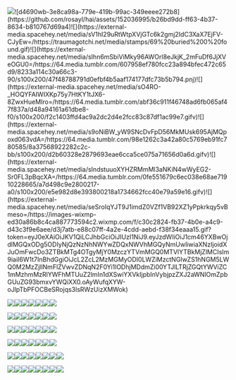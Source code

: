 ![]([[https://i.pinimg.com/736x/a6/3a/16/a63a16857eeed28443874bfdda7a5a1f.jpg](https://external-media.spacehey.net/media/sV1hI29uRtWtpXVjGTc6k2gmj2IdC3XaX7EjFV-CJyEw=/https://traumagotchi.net/media/stamps/69%20buried%200%20found.gif)https://external-media.spacehey.net/media/sV1hI29uRtWtpXVjGTc6k2gmj2IdC3XaX7EjFV-CJyEw=/https://traumagotchi.net/media/stamps/69%20buried%200%20found.gif](https://external-media.spacehey.net/media/s5gLeACwee8_28lnapqlKWTVDNCGZErcmyodh8GvtyCw=/https://images-wixmp-ed30a86b8c4ca887773594c2.wixmp.com/f/a5ac244a-aca7-4d93-9025-4259a7cadcdd/d4690wb-3e8ca98a-779e-419b-99ac-349eeee272b8.gif?token=eyJ0eXAiOiJKV1QiLCJhbGciOiJIUzI1NiJ9.eyJzdWIiOiJ1cm46YXBwOjdlMGQxODg5ODIyNjQzNzNhNWYwZDQxNWVhMGQyNmUwIiwiaXNzIjoidXJuOmFwcDo3ZTBkMTg4OTgyMjY0MzczYTVmMGQ0MTVlYTBkMjZlMCIsIm9iaiI6W1t7InBhdGgiOiJcL2ZcL2E1YWMyNDRhLWFjYTctNGQ5My05MDI1LTQyNTlhN2NhZGNkZFwvZDQ2OTB3Yi0zZThjYTk4YS03NzllLTQxOWItOTlhYy0zNDllZWVlMjcyYjguZ2lmIn1dXSwiYXVkIjpbInVybjpzZXJ2aWNlOmZpbGUuZG93bmxvYWQiXX0._kgXIFwlCfx-s55OggWtz9_2eD3_AiOjSQIObBIF0PQ)https://external-media.spacehey.net/media/s5gLeACwee8_28lnapqlKWTVDNCGZErcmyodh8GvtyCw=/https://images-wixmp-ed30a86b8c4ca887773594c2.wixmp.com/f/a5ac244a-aca7-4d93-9025-4259a7cadcdd/d4690wb-3e8ca98a-779e-419b-99ac-349eeee272b8.gif?token=eyJ0eXAiOiJKV1QiLCJhbGciOiJIUzI1NiJ9.eyJzdWIiOiJ1cm46YXBwOjdlMGQxODg5ODIyNjQzNzNhNWYwZDQxNWVhMGQyNmUwIiwiaXNzIjoidXJuOmFwcDo3ZTBkMTg4OTgyMjY0MzczYTVmMGQ0MTVlYTBkMjZlMCIsIm9iaiI6W1t7InBhdGgiOiJcL2ZcL2E1YWMyNDRhLWFjYTctNGQ5My05MDI1LTQyNTlhN2NhZGNkZFwvZDQ2OTB3Yi0zZThjYTk4YS03NzllLTQxOWItOTlhYy0zNDllZWVlMjcyYjguZ2lmIn1dXSwiYXVkIjpbInVybjpzZXJ2aWNlOmZpbGUuZG93bmxvYWQiXX0._kgXIFwlCfx-s55OggWtz9_2eD3_AiOjSQIObBIF0PQ)![d4690wb-3e8ca98a-779e-419b-99ac-349eeee272b8](https://github.com/rosayl/hai/assets/152036995/b26bd9dd-ff63-4b37-8634-b810767d69a4)![](https://external-media.spacehey.net/media/sV1hI29uRtWtpXVjGTc6k2gmj2IdC3XaX7EjFV-CJyEw=/https://traumagotchi.net/media/stamps/69%20buried%200%20found.gif)![](https://external-media.spacehey.net/media/sIhn6mSbiViMky96AWOrl8eJkjK_2mFuDf6JjXVeOGU0=/https://64.media.tumblr.com/607958ef780fcc23a894bfec472c65d9/8233a114c30a66c3-90/s100x200/47f48788791d0efbf4b5aaf174177dfc73b5b794.pnj)![](https://external-media.spacehey.net/media/sO4RO-_HOQYFAIWIXKp75y7HtKY1tJX6-8ZwxHueMIro=/https://64.media.tumblr.com/abf36c911f46748ad6fb065af47f837a/d48a94161a61dbe8-f0/s100x200/f2c1403ffd4ac9a2dc2d4e2fcc83c87df1ac99e7.gifv)![](https://external-media.spacehey.net/media/s9oNiBW_yW9SNcDvFpD56MkMUsk695AjMQpoxd063vdA=/https://64.media.tumblr.com/98e1262c3a42a80c5769eb91fc780585/8a37568922282c2c-bb/s100x200/d2b60328e2879693eae6cca5ce075a71656d0a6d.gifv)![](https://external-media.spacehey.net/media/sIndstuuoXYHZRMmMl3aNKiN4wWyEG2-Sr0FL3pBqcXA=/https://64.media.tumblr.com/0fe551679c6ec038e68ae71910228665/a7d498c9e2800217-a0/s100x200/e5e982d8e393800218a1734662fcc40e79a59e16.gifv)![](https://external-media.spacehey.net/media/seSroIqYJT9J1imdZ0VZf1VB92XZ1yPpkrkqy5vBmeso=/https://images-wixmp-ed30a86b8c4ca887773594c2.wixmp.com/f/c30c2824-fb37-4b0e-a4c9-d43c3f9e6aee/d3j7atb-e88c07ff-4a2e-4cdd-aebd-f38f34eaaa15.gif?token=eyJ0eXAiOiJKV1QiLCJhbGciOiJIUzI1NiJ9.eyJzdWIiOiJ1cm46YXBwOjdlMGQxODg5ODIyNjQzNzNhNWYwZDQxNWVhMGQyNmUwIiwiaXNzIjoidXJuOmFwcDo3ZTBkMTg4OTgyMjY0MzczYTVmMGQ0MTVlYTBkMjZlMCIsIm9iaiI6W1t7InBhdGgiOiJcL2ZcL2MzMGMyODI0LWZiMzctNGIwZS1hNGM5LWQ0M2MzZjllNmFlZVwvZDNqN2F0Yi1lODhjMDdmZi00YTJlLTRjZGQtYWViZC1mMzhmMzRlYWFhMTUuZ2lmIn1dXSwiYXVkIjpbInVybjpzZXJ2aWNlOmZpbGUuZG93bmxvYWQiXX0.oAyWufqXYW-oJlpTbPFOCBeSRojqs3lsRWzUizXMWok)

![](https://external-media.spacehey.net/media/sCnWhWxRtuBQHPadAoT5Cypp99UXxpb52lPVp0pdL3UM=/https://y2k.neocities.org/stamps/tumblr_pgef2uZbKY1xzybrpo1_100.gif)![](https://external-media.spacehey.net/media/s2Ep0aCnIV3BcKoMUAybEmjlFpVlxj1xvf1OMRtjuRhk=/https://media.discordapp.net/attachments/1054712446637592607/1054712491281760407/Tumblr_l_88423359389914.jpg)![](https://external-media.spacehey.net/media/s-EYPVmmaEusnFLQVDnTrYbfuJhUQ_ZLvILcZPOElsVI=/https://cdn.discordapp.com/attachments/887869522676166670/1003461632720121896/d4l3gqj-2f0fbad4-17ca-49a9-bd8c-97f20f26196f.gif)![](https://external-media.spacehey.net/media/s-UY0lDlv7Jgu5RYZSTeZSp9xtJGxxLrfyPqsI-TnA8w=/https://media.discordapp.net/attachments/1054712446637592607/1054712491487277106/Tumblr_l_88422158189966.gif)![](https://external-media.spacehey.net/media/spRSZTqHyj8kCEkmfy08O26I5ehGWQHEEG8-Op_kdA_0=/https://media.discordapp.net/attachments/1054712446637592607/1054722275972239420/dc9kkbq-42e19a79-cc1c-4f9e-8aab-7b69bf87599e.png)![](https://external-media.spacehey.net/media/s7U6l7TAvjBw-TBJN-tEUaGHz-VIUPIHcimHYIX3FxZo=/https://media.discordapp.net/attachments/1054712446637592607/1054721146257416252/dbj1wal-563bb488-83b3-4b5f-a849-ca2f3b5dedcb.gif)![](https://external-media.spacehey.net/media/sGV1Riptovai0Ghg-J7AnaTAqw0LpvnXAFP8M0PhqPZk=/https://media.discordapp.net/attachments/1054712446637592607/1054729086594981908/d93tfpk-3ef07eb3-b0b2-443e-a758-b15f619ef970.gif)

![](https://external-media.spacehey.net/media/sWX1XnuMhGwaJSRGOq3ecegaLUTRMiNRUM7I7f9Z69z0=/https://media.discordapp.net/attachments/1054712446637592607/1054721133599010836/d862ixc-728f29fb-abf5-4bf8-aa5f-4c5fe1572058.png)![](https://external-media.spacehey.net/media/s7LDZrnOVfm7aCidtTENZyqoPK-_c1FEvd99PUP-H5EQ=/https://media.discordapp.net/attachments/1054712446637592607/1054712492451967116/Tumblr_l_88374544011599.gif)![](https://external-media.spacehey.net/media/sTDyW-L7QraJJFkHi85EytBGFm6wvEvqW8RsBGkNDHh0=/https://media.discordapp.net/attachments/1054712446637592607/1055420508960731176/dcrm777-06b89880-6d47-4644-845a-e4a13de0a3e8.png)![](https://external-media.spacehey.net/media/s52ifpyyxfkEWAEROftc5vubE0sVU9dLqwIF7mBqffjw=/https://y2k.neocities.org/stamps/club_penguin_stamp_by_theorangewolf.gif)![](https://external-media.spacehey.net/media/sr7nnQS8IcuBHXJuEpHtAbdJzUr9ngyYd0Fr1vyzIabc=/https://64.media.tumblr.com/0199004d5ef469185b2949fb3fa7fbee/ff6c40c71719cf8d-1c/s100x200/acc4fcaadfed042cd33a2eaad8aadab113d3a330.pnj)![](https://external-media.spacehey.net/media/sw4FL8TbRCI7BZ41bXSU0o0RW8R6pdMmG99glNoBm-_U=/https://64.media.tumblr.com/0b388357e092dc61cfaf7d4f758ffe1e/tumblr_pbfnk5Cgz71xz2nuuo9_100.gifv)![](https://external-media.spacehey.net/media/ssUiBNgnHauPYRhSFfdFjtoE7NpYo-qatkbHOMAUF0mg=/https://img1.picmix.com/output/stamp/thumb/1/0/5/7/2377501_e699f.gif)

![](https://external-media.spacehey.net/media/sbTZK9VkrDmQo_Jtr0NwlTygGi540xz4XpDmJ1MCHztU=/https://cdn.discordapp.com/attachments/998320094662889563/1070759399439749300/goodieblink_22.gif)![](https://external-media.spacehey.net/media/sRzgj1aM8LWl3oE8lNVG9PYbDOY44ABz7FzCloGv7U3U=/https://64.media.tumblr.com/2bdce979cb98146b3ad4d23c3a4e540f/f0f184d1ab740c12-67/s100x200/dba0b65528e778d14bd5066e5a81b702fa63eb87.gifv)![](https://external-media.spacehey.net/media/sC4EH_PzemYatITd6g6Rr7cKA-PcI-J1N719aILycNEc=/https://images-wixmp-ed30a86b8c4ca887773594c2.wixmp.com/f/c3d112fc-c4b4-4bc0-9a5f-10e9c255bcf1/d2y69p8-0aaac66e-1e10-4ef8-af8b-097317337a33.jpg/v1/fill/w_99,h_56,q_75,strp/i_m_awesome_by_insanityisthefuture_d2y69p8-fullview.jpg?token=eyJ0eXAiOiJKV1QiLCJhbGciOiJIUzI1NiJ9.eyJzdWIiOiJ1cm46YXBwOjdlMGQxODg5ODIyNjQzNzNhNWYwZDQxNWVhMGQyNmUwIiwiaXNzIjoidXJuOmFwcDo3ZTBkMTg4OTgyMjY0MzczYTVmMGQ0MTVlYTBkMjZlMCIsIm9iaiI6W1t7ImhlaWdodCI6Ijw9NTYiLCJwYXRoIjoiXC9mXC9jM2QxMTJmYy1jNGI0LTRiYzAtOWE1Zi0xMGU5YzI1NWJjZjFcL2QyeTY5cDgtMGFhYWM2NmUtMWUxMC00ZWY4LWFmOGItMDk3MzE3MzM3YTMzLmpwZyIsIndpZHRoIjoiPD05OSJ9XV0sImF1ZCI6WyJ1cm46c2VydmljZTppbWFnZS5vcGVyYXRpb25zIl19.1i4L0w6hyQzd9PkG58cHGiWUfrjKBh_ned2XLxUtRWE)![](https://external-media.spacehey.net/media/sYu3gqho-XEjQKhdCt6IAgRsxAyYaV8P8p8jBDJAjwPw=/https://images-wixmp-ed30a86b8c4ca887773594c2.wixmp.com/f/8467d703-a4ec-46f5-b912-547dcc1098e4/d81j9pv-fea765e0-a402-405c-afe0-68d656b2f8e8.gif?token=eyJ0eXAiOiJKV1QiLCJhbGciOiJIUzI1NiJ9.eyJzdWIiOiJ1cm46YXBwOjdlMGQxODg5ODIyNjQzNzNhNWYwZDQxNWVhMGQyNmUwIiwiaXNzIjoidXJuOmFwcDo3ZTBkMTg4OTgyMjY0MzczYTVmMGQ0MTVlYTBkMjZlMCIsIm9iaiI6W1t7InBhdGgiOiJcL2ZcLzg0NjdkNzAzLWE0ZWMtNDZmNS1iOTEyLTU0N2RjYzEwOThlNFwvZDgxajlwdi1mZWE3NjVlMC1hNDAyLTQwNWMtYWZlMC02OGQ2NTZiMmY4ZTguZ2lmIn1dXSwiYXVkIjpbInVybjpzZXJ2aWNlOmZpbGUuZG93bmxvYWQiXX0.37hgiKOuasH2qXa0XXhhORpVAOeYJqd3GXxMoQz1_Pg)![](https://external-media.spacehey.net/media/sDH2dK0HNagOcqFU4SWXmfjSH34EbyP9B5FBfFtmOqzE=/https://images-wixmp-ed30a86b8c4ca887773594c2.wixmp.com/f/b6b32f43-2068-4c1e-b997-af16d761296e/d9g928v-181e814c-add7-49f2-96e0-9cd8b747a3d9.gif?token=eyJ0eXAiOiJKV1QiLCJhbGciOiJIUzI1NiJ9.eyJzdWIiOiJ1cm46YXBwOjdlMGQxODg5ODIyNjQzNzNhNWYwZDQxNWVhMGQyNmUwIiwiaXNzIjoidXJuOmFwcDo3ZTBkMTg4OTgyMjY0MzczYTVmMGQ0MTVlYTBkMjZlMCIsIm9iaiI6W1t7InBhdGgiOiJcL2ZcL2I2YjMyZjQzLTIwNjgtNGMxZS1iOTk3LWFmMTZkNzYxMjk2ZVwvZDlnOTI4di0xODFlODE0Yy1hZGQ3LTQ5ZjItOTZlMC05Y2Q4Yjc0N2EzZDkuZ2lmIn1dXSwiYXVkIjpbInVybjpzZXJ2aWNlOmZpbGUuZG93bmxvYWQiXX0.fBRvVz7MnbHMl9klfSnU1IIY_hIc_GgVau1scNFxuMw)![](https://external-media.spacehey.net/media/sWNsNmyNnfFEY5UcwhZDEpYdosqY4naUhj-MlRmqiPzc=/https://images-wixmp-ed30a86b8c4ca887773594c2.wixmp.com/i/96cf7aec-edea-48b1-93c9-7496c7932c65/d36478s-04436e67-22cd-47ae-af96-768a2ed98bc1.gif)![](https://external-media.spacehey.net/media/slBl6733iTJ4YX8F0_62eDOYlyJVZVlSWfsi_cK09SUc=/https://img1.picmix.com/output/stamp/thumb/8/3/7/3/2323738_db54e.png)

![](https://external-media.spacehey.net/media/sZzb3WQK7O6-tLhxhUzQ9xhE-pYwgmUgRSNko7GUOAj4=/https://i.ibb.co/LCN5CW7/IMG-8786.gif)![](https://external-media.spacehey.net/media/snUgceMEliWYqFN6FM2StsbBd1qCR_4e2-SuaomumQjk=/https://images-wixmp-ed30a86b8c4ca887773594c2.wixmp.com/i/15853d4c-a1a6-4a17-91fd-f4fa44ded052/d9zb7s9-c9ed3860-237b-4aeb-93dc-c79c68a533ae.gif)![](https://external-media.spacehey.net/media/so-4Xx5F0RWfsNlWKHRr1SsTmvn76g87vS9NuJhhLDmA=/https://i.ibb.co/16HK005/IMG-8789.gif)![](https://external-media.spacehey.net/media/sw0sEFtd0jcwzUV_Zgia8-HbKtkRDH4B23LDLWCJ-6SU=/https://64.media.tumblr.com/d904f9f7dc4065a2b4052587e040fd0e/tumblr_pbk4iqair91xz2nuuo4_100.gif)![](
https://external-media.spacehey.net/media/sUa4fiIZ5qOmJed6VaouFrEILjAdxSrjrDVPDlnRkZBM=/https://media.discordapp.net/attachments/1166530569149100084/1166560624650764378/Untitled395.png?ex=654aef3e&is=65387a3e&hm=08d0dacd152e9e3f0ef95d72ecc7075f27a8318a503199ecdbe0f926130791cc&=)![](https://external-media.spacehey.net/media/sCHc0QPaAeUgVtmYmsXljmNxh872Z8OPCz4PT1SzIpQI=/https://i.postimg.cc/X7JwJr7Y/86b70061868af7f52f599ce62d0f884f5a817784.gif)![](https://external-media.spacehey.net/media/s0YfjZcS7HoG4NwaXTdDWh7Qt9e-HsgmR7FJZawntNCc=/https://popteamepic.carrd.co/assets/images/gallery14/577a2224.jpg?v10408301085951)

![](https://external-media.spacehey.net/media/sDnc8dkmTOlDV4EXhnc__E6vxaz7u7Xc9NObxLsb1JFA=/https://images-wixmp-ed30a86b8c4ca887773594c2.wixmp.com/f/baf85e2a-bd6c-44b2-9765-e8a7cbdc5bf9/d2lg5kn-c602c2f7-eff0-43de-ab16-ef5ef6541d0d.gif?token=eyJ0eXAiOiJKV1QiLCJhbGciOiJIUzI1NiJ9.eyJzdWIiOiJ1cm46YXBwOjdlMGQxODg5ODIyNjQzNzNhNWYwZDQxNWVhMGQyNmUwIiwiaXNzIjoidXJuOmFwcDo3ZTBkMTg4OTgyMjY0MzczYTVmMGQ0MTVlYTBkMjZlMCIsIm9iaiI6W1t7InBhdGgiOiJcL2ZcL2JhZjg1ZTJhLWJkNmMtNDRiMi05NzY1LWU4YTdjYmRjNWJmOVwvZDJsZzVrbi1jNjAyYzJmNy1lZmYwLTQzZGUtYWIxNi1lZjVlZjY1NDFkMGQuZ2lmIn1dXSwiYXVkIjpbInVybjpzZXJ2aWNlOmZpbGUuZG93bmxvYWQiXX0.fCvygrJ0QAYIUchsboU6dyCVLFtSaV6gux6IryizxpU)![](https://external-media.spacehey.net/media/sBS70bOmNM8bK4OjUlTmnSQ2YvsJ7NTJ7pcgfNgyHyE0=/https://64.media.tumblr.com/51b8cb402388287c5af0a7f7a4596af2/8c8b7458a8ac4cbf-63/s250x250_c1/f48c40efcff4305a627647b134e067ed79400e10.gifv)![](https://external-media.spacehey.net/media/szHP19rD6Wxc29bJaZh16aVho6C9pMiS5oYmZ809JNE0=/https://kopawz.neocities.org/stamphoard/stamps2/kriswhere.png)![](https://external-media.spacehey.net/media/sTTEoDhb1inOZGT9wNmyWPl45RT9DtknYnaqYPXvcdBc=/https://images-wixmp-ed30a86b8c4ca887773594c2.wixmp.com/f/94f159a7-e02d-412d-9526-a5eb8cdb84d9/d4ne8xi-96f0da0b-13f2-40ab-90b8-407c8d925000.png?![]token=eyJ0eXAiOiJKV1QiLCJhbGciOiJIUzI1NiJ9.eyJzdWIiOiJ1cm46YXBwOjdlMGQxODg5ODIyNjQzNzNhNWYwZDQxNWVhMGQyNmUwIiwiaXNzIjoidXJuOmFwcDo3ZTBkMTg4OTgyMjY0MzczYTVmMGQ0MTVlYTBkMjZlMCIsIm9iaiI6W1t7InBhdGgiOiJcL2ZcLzk0ZjE1OWE3LWUwMmQtNDEyZC05NTI2LWE1ZWI4Y2RiODRkOVwvZDRuZTh4aS05NmYwZGEwYi0xM2YyLTQwYWItOTBiOC00MDdjOGQ5MjUwMDAucG5nIn1dXSwiYXVkIjpbInVybjpzZXJ2aWNlOmZpbGUuZG93bmxvYWQiXX0.j2pcbo4BmBRtIJHe5pGIAizHDqyUsLq23s4Xba-EzMA)![](https://external-media.spacehey.net/media/sgOCeqbjJk5Nil84x0oDgB2AcIAG6EeUhUqYzQETxsK0=/https://64.media.tumblr.com/13d261e20e9fb84c5d9e2881478098fc/22e85987c66933fe-b9/s250x250_c1/c9d33c9f8b93a10f859a516bd376601e169a9cc6.gifv)![](https://external-media.spacehey.net/media/slvkxSaDdAbpZMsA-6DoVv-2pj-dypnXEmwmCb6JYDj8=/https://ruili.neocities.org/img/blinkies/nichijou-dance.gif)![](https://external-media.spacehey.net/media/sUPl3rWD61BmmlCmhBvkSh1b3f_hCMNJyC353BpP1k88=/https://images-wixmp-ed30a86b8c4ca887773594c2.wixmp.com/i/a5386b25-8f5a-4fdd-b60f-49e424752f03/d274kv5-831ffe99-3ef8-435f-9995-3506619a93b9.gif)![](https://external-media.spacehey.net/media/s5_C2-BNXnsGDnReUYkyM6d1JU9mlg-aFDcmk9bXR9Vg=/https://images-wixmp-ed30a86b8c4ca887773594c2.wixmp.com/i/16157ccb-6054-4107-97d5-aaf68cc4b88f/dbntzsx-464f073e-7b3d-4e9b-9ea4-9f8ee2b0e013.gif)

![](https://external-media.spacehey.net/media/ssUiBNgnHauPYRhSFfdFjtoE7NpYo-qatkbHOMAUF0mg=/https://img1.picmix.com/output/stamp/thumb/1/0/5/7/2377501_e699f.gif)![](https://external-media.spacehey.net/media/snyqJ2sp_LadbNbTjsg3IR5qI5BPU3BrG2Gaz_rYr93k=/https://stardustdreamz.neocities.org/GORY.gif)![](https://external-media.spacehey.net/media/sLXmH0OtiP-![]()QTVyzmjLUlnGaia_Uuud1NAZGDoI9vZMo=/https://64.media.tumblr.com/e497723883e8b152075a1e4b6fff5f73/7447db81ae1424a0-17/s100x200/e20cc4648e055959cd4eef606243d1fad51e5ae3.png)![](https://external-media.spacehey.net/media/s8Ak3sXLhBlFyxx9IgrC8YmBqCX0jH-Q6pUZVfh-87j0=/https://graphic.neocities.org/54689561-7041-451b-8c5e-66a639fa85a0.png)![](https://external-media.spacehey.net/media/s7WK_ydT1UWfnIKupGLAtPQYioQDezaahCKg9YhecTys=/https://i.ibb.co/yfgPwFd/IMG-8784.gif)![](https://external-media.spacehey.net/media/s0KQgLG7i7RgBNyTIYxeYdgQH_b_C-N0lESGH-ez8BKc=/https://images-wixmp-ed30a86b8c4ca887773594c2.wixmp.com/f/b7f951c8-afc7-4872-9d0a-3cca2d5bb633/da5ddmj-0ac8dde6-0069-43b6-b7a4-2e770e964464.png/v1/fill/w_99,h_56/twilestia_by_skystamps_da5ddmj-fullview.png?token=eyJ0eXAiOiJKV1QiLCJhbGciOiJIUzI1NiJ9.eyJzdWIiOiJ1cm46YXBwOjdlMGQxODg5ODIyNjQzNzNhNWYwZDQxNWVhMGQyNmUwIiwiaXNzIjoidXJuOmFwcDo3ZTBkMTg4OTgyMjY0MzczYTVmMGQ0MTVlYTBkMjZlMCIsIm9iaiI6W1t7ImhlaWdodCI6Ijw9NTYiLCJwYXRoIjoiXC9mXC9iN2Y5NTFjOC1hZmM3LTQ4NzItOWQwYS0zY2NhMmQ1YmI2MzNcL2RhNWRkbWotMGFjOGRkZTYtMDA2OS00M2I2LWI3YTQtMmU3NzBlOTY0NDY0LnBuZyIsIndpZHRoIjoiPD05OSJ9XV0sImF1ZCI6WyJ1cm46c2VydmljZTppbWFnZS5vcGVyYXRpb25zIl19.9xgt6RF23tQe0CS5PBILRgqeElxk4orWyq2Tt6l3v38)![](https://external-media.spacehey.net/media/sWvDk3Zu9t_aOk7k34qN7GMLmsH7o8ejxaAbAk34uzhM=/https://i.ibb.co/JHtysCg/IMG-8751.gif)![](https://external-media.spacehey.net/media/sb-1ulSx1Xnvk9aa6oBkhUP87wjIv3VhOK_wM4vsXMDo=/https://images-wixmp-ed30a86b8c4ca887773594c2.wixmp.com/f/5e1d6872-cbd7-4288-b196-6756be144929/d5ixc1x-9f1a8379-0544-46b6-8fee-5e57251e0f8e.gif?token=eyJ0eXAiOiJKV1QiLCJhbGciOiJIUzI1NiJ9.eyJpc3MiOiJ1cm46YXBwOjdlMGQxODg5ODIyNjQzNzNhNWYwZDQxNWVhMGQyNmUwIiwic3ViIjoidXJuOmFwcDo3ZTBkMTg4OTgyMjY0MzczYTVmMGQ0MTVlYTBkMjZlMCIsImF1ZCI6WyJ1cm46c2VydmljZTpmaWxlLmRvd25sb2FkIl0sIm9iaiI6W1t7InBhdGgiOiIvZi81ZTFkNjg3Mi1jYmQ3LTQyODgtYjE5Ni02NzU2YmUxNDQ5MjkvZDVpeGMxeC05ZjFhODM3OS0wNTQ0LTQ2YjYtOGZlZS01ZTU3MjUxZTBmOGUuZ2lmIn1dXX0.kErok0S8yb6PTDqxFPZIyU8RWk3gGU1HB5r-excWh18)
